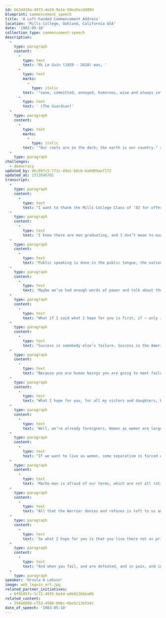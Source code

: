 ```yaml
---
id: b63d419a-4073-4e24-9a1e-59ea5ecd489d
blueprint: commencement_speech
title: 'A Left-handed Commencement Address'
location: 'Mills College, Oakland, California USA'
date: '1983-05-18'
collection_type: commencement-speech
description:
  -
    type: paragraph
    content:
      -
        type: text
        text: 'Ms Le Guin (1929 - 2018) was, '
      -
        type: text
        marks:
          -
            type: italic
        text: '"sane, committed, annoyed, humorous, wise and always intelligent."'
      -
        type: text
        text: ' (The Guardian)'
  -
    type: paragraph
    content:
      -
        type: text
        marks:
          -
            type: italic
        text: '"Our roots are in the dark; the earth is our country." she says. "Why did we look up for blessing, instead of around, and down? What hope we have lies there. Not in the sky full of orbiting spy-eyes and weaponry, but in the earth we have looked down upon. Not from above, but from below. Not in the light that blinds, but in the dark that nourishes, where human beings grow human souls.” '
  -
    type: paragraph
challenges:
  - democracy
updated_by: 46c097c5-771c-49e2-b8c6-ba6009ae7172
updated_at: 1713546701
transcript:
  -
    type: paragraph
    content:
      -
        type: text
        text: "I want to thank the Mills College Class of ‘83 for offering me a rare chance: to speak aloud in public in the language of\_women."
  -
    type: paragraph
    content:
      -
        type: text
        text: "I know there are men graduating, and I don’t mean to exclude them, far from it. There is a Greek tragedy where the Greek says to the foreigner, “If you don’t understand Greek, please signify by nodding.” Anyhow, commencements are usually operated under the unspoken agreement that everybody graduating is either male or ought to be. That’s why we are all wearing these twelfth-century dresses that look so great on men and make women look either like a mushroom or a pregnant stork. Intellectual tradition is\_male."
  -
    type: paragraph
    content:
      -
        type: text
        text: "Public speaking is done in the public tongue, the national or tribal language; and the language of our tribe is the men’s language. Of course women learn it. We’re not dumb. If you can tell Margaret Thatcher from Ronald Reagan, or Indira Gandhi from General Somoza, by anything they say, tell me how. This is a man’s world, so it talks a man’s language. The words are all words of power. You’ve come a long way, baby, but no way is long enough. You can’t even get there by selling yourself out: because there is theirs, not\_yours."
  -
    type: paragraph
    content:
      -
        type: text
        text: 'Maybe we’ve had enough words of power and talk about the battle of life. Maybe we need some words of weakness. Instead of saying now that I hope you will all go forth from this ivory tower of college into the Real World and forge a triumphant career or at least help your husband to and keep our country strong and be a success in everything – instead of talking about power, what if I talked like a woman right here in public? It won’t sound right. It’s going to sound terrible. '
  -
    type: paragraph
    content:
      -
        type: text
        text: "What if I said what I hope for you is first, if – only if – you want kids, I hope you have them. Not hordes of them. A couple, enough. I hope they’re beautiful. I hope you and they have enough to eat, and a place to be warm and clean in, and friends, and work you like doing. Well, is that what you went to college for? Is that all? What about\_success?"
  -
    type: paragraph
    content:
      -
        type: text
        text: "Success is somebody else’s failure. Success is the American Dream we can keep dreaming because most people in most places, including thirty million of ourselves, live wide awake in the terrible reality of poverty. No, I do not wish you success. I don’t even want to talk about it. I want to talk about\_failure."
  -
    type: paragraph
    content:
      -
        type: text
        text: "Because you are human beings you are going to meet failure. You are going to meet disappointment, injustice, betrayal, and irreparable loss. You will find you’re weak where you thought yourself strong. You’ll work for possessions and then find they possess you. You will find yourself – as I know you already have – in dark places, alone, and\_afraid."
  -
    type: paragraph
    content:
      -
        type: text
        text: "What I hope for you, for all my sisters and daughters, brothers and sons, is that you will be able to live there, in the dark place. To live in the place that our rationalizing culture of success denies, calling it a place of exile, uninhabitable,\_foreign."
  -
    type: paragraph
    content:
      -
        type: text
        text: 'Well, we’re already foreigners. Women as women are largely excluded from, alien to, the self-declared male norms of this society, where human beings are called Man, the only respectable god is male, the only direction is up. So that’s their country; let’s explore our own. I’m not talking about sex; that’s a whole other universe, where every man and woman is on their own. I’m talking about society, the so-called man’s world of institutionalized competition, aggression, violence, authority, and power. '
  -
    type: paragraph
    content:
      -
        type: text
        text: "If we want to live as women, some separatism is forced upon us: Mills College is a wise embodiment of that separatism. The war-games world wasn’t made by us or for us; we can’t even breathe the air there without masks. And if you put the mask on you’ll have a hard time getting it off. So how about going on doing things our own way, as to some extent you did here at Mills? Not for men and the male power hierarchy – that’s their game. Not against men, either – that’s still playing by their rules. But with any men who are with us: that’s our game. Why should a free woman with a college education either fight Macho-man or serve him? Why should she live her life on his\_terms?"
  -
    type: paragraph
    content:
      -
        type: text
        text: 'Macho-man is afraid of our terms, which are not all rational, positive, competitive, etc. And so he has taught us to despise and deny them. In our society, women have lived, and have been despised for living, the whole side of life that includes and takes responsibility for helplessness, weakness, and illness, for the irrational and the irreparable, for all that is obscure, passive, uncontrolled, animal, unclean – the valley of the shadow, the deep, the depths of life. '
  -
    type: paragraph
    content:
      -
        type: text
        text: "All that the Warrior denies and refuses is left to us and the men who share it with us and therefore, like us, can’t play doctor, only nurse, can’t be warriors, only civilians, can’t be chiefs, only indians. Well, so that is our country. The night side of our country. If there is a day side to it, high sierras, prairies of bright grass, we only know pioneers’ tales about it, we haven’t got there yet. We’re never going to get there by imitating Macho-man. We are only going to get there by going our own way, by living there, by living through the night in our own\_country."
  -
    type: paragraph
    content:
      -
        type: text
        text: 'So what I hope for you is that you live there not as prisoners, ashamed of being women, consenting captives of a psychopathic social system, but as natives. That you will be at home there, keep house there, be your own mistress, with a room of your own. That you will do your work there, whatever you’re good at, art or science or tech or running a company or sweeping under the beds, and when they tell you that it’s second-class work because a woman is doing it, I hope you tell them to go to hell and while they’re going to give you equal pay for equal time. I hope you live without the need to dominate, and without the need to be dominated. I hope you are never victims, but I hope you have no power over other people. '
  -
    type: paragraph
    content:
      -
        type: text
        text: "And when you fail, and are defeated, and in pain, and in the dark, then I hope you will remember that darkness is your country, where you live, where no wars are fought and no wars are won, but where the future is. Our roots are in the dark; the earth is our country. Why did we look up for blessing – instead of around, and down? What hope we have lies there. Not in the sky full of orbiting spy-eyes and weaponry, but in the earth we have looked down upon. Not from above, but from below. Not in the light that blinds, but in the dark that nourishes, where human beings grow human\_souls."
  -
    type: paragraph
speaker: 'Ursula K LeGuin'
image: web_leguin_art.jpg
related_partner_initiatives:
  - 6f9195fc-1c72-4935-be44-e6b912bbba06
related_content:
  - 294e8080-c753-4588-896c-6be5c13e534c
date_of_speech: '1983-05-18'
---
```

